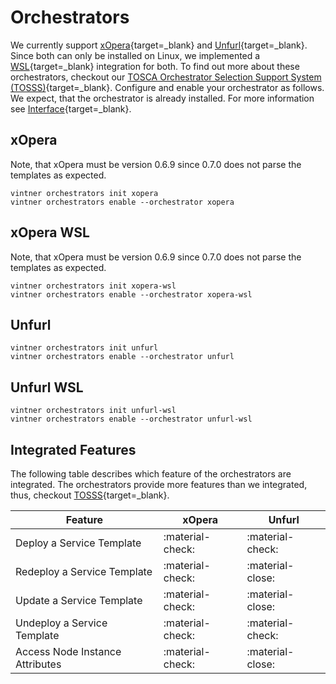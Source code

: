 # Orchestrators

We currently support [xOpera](https://github.com/xlab-si/xopera-opera){target=_blank} and [Unfurl](https://github.com/onecommons/unfurl){target=_blank}.
Since both can only be installed on Linux, we implemented a [WSL](https://docs.microsoft.com/en-us/windows/wsl){target=_blank} integration for both.
To find out more about these orchestrators, checkout our [TOSCA Orchestrator Selection Support System (TOSSS)](https://tosss.opentosca.org){target=_blank}.
Configure and enable your orchestrator as follows.
We expect, that the orchestrator is already installed.
For more information see [Interface](interface.md){target=_blank}.

## xOpera
Note, that xOpera must be version 0.6.9 since 0.7.0 does not parse the templates as expected.

```shell linenums="1"
vintner orchestrators init xopera
vintner orchestrators enable --orchestrator xopera
```

## xOpera WSL
Note, that xOpera must be version 0.6.9 since 0.7.0 does not parse the templates as expected.

```shell linenums="1"
vintner orchestrators init xopera-wsl
vintner orchestrators enable --orchestrator xopera-wsl
```

## Unfurl
```shell linenums="1"
vintner orchestrators init unfurl
vintner orchestrators enable --orchestrator unfurl
```

## Unfurl WSL
```shell linenums="1"
vintner orchestrators init unfurl-wsl
vintner orchestrators enable --orchestrator unfurl-wsl
```

## Integrated Features

The following table describes which feature of the orchestrators are integrated. 
The orchestrators provide more features than we integrated, thus, checkout [TOSSS](https://tosss.opentosca.org){target=_blank}.

| Feature | xOpera | Unfurl |
| -- |-------| --- |
| Deploy a Service Template | :material-check: | :material-check: |
| Redeploy a Service Template | :material-check: | :material-close: | 
| Update a Service Template | :material-check: | :material-close: | 
| Undeploy a Service Template | :material-check: |:material-check: |
| Access Node Instance Attributes | :material-check: | :material-close: |
